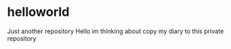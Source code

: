 # helloworld
Just another repository
Hello im thinking about copy my diary to this private repository
